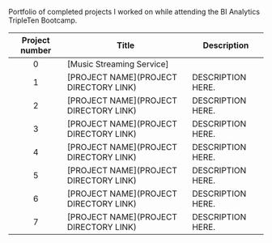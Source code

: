
Portfolio of completed projects I worked on while attending the BI Analytics TripleTen Bootcamp.

| Project number | Title | Description |
| :-----------: | ----------- |----------- |
| 0 | [Music Streaming Service]||Conducted in-depth analysis using Excel and Google Sheets to uncover genre trends, compare free vs paid user behavior, and provide strategic recommendations for increasing user conversion and retention.|
| 1 | [PROJECT NAME](PROJECT DIRECTORY LINK) | DESCRIPTION HERE. |
| 2 | [PROJECT NAME](PROJECT DIRECTORY LINK) | DESCRIPTION HERE. |
| 3 | [PROJECT NAME](PROJECT DIRECTORY LINK) | DESCRIPTION HERE. |
| 4 | [PROJECT NAME](PROJECT DIRECTORY LINK) | DESCRIPTION HERE. |
| 5 | [PROJECT NAME](PROJECT DIRECTORY LINK) | DESCRIPTION HERE. |
| 6 | [PROJECT NAME](PROJECT DIRECTORY LINK) | DESCRIPTION HERE. |
| 7 | [PROJECT NAME](PROJECT DIRECTORY LINK) | DESCRIPTION HERE. |
<!--
| 8 | [PROJECT NAME](PROJECT DIRECTORY LINK) | DESCRIPTION HERE. |
| 9 | [PROJECT NAME](PROJECT DIRECTORY LINK) | DESCRIPTION HERE. |
| 10| [PROJECT NAME](PROJECT DIRECTORY LINK) | DESCRIPTION HERE. |
-->

